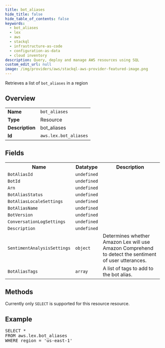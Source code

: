 ```yaml
---
title: bot_aliases
hide_title: false
hide_table_of_contents: false
keywords:
  - bot_aliases
  - lex
  - aws
  - stackql
  - infrastructure-as-code
  - configuration-as-data
  - cloud inventory
description: Query, deploy and manage AWS resources using SQL
custom_edit_url: null
image: /img/providers/aws/stackql-aws-provider-featured-image.png
---
```

Retrieves a list of <code>bot_aliases</code> in a region

## Overview
<table><tbody>
<tr><td><b>Name</b></td><td><code>bot_aliases</code></td></tr>
<tr><td><b>Type</b></td><td>Resource</td></tr>
<tr><td><b>Description</b></td><td>bot_aliases</td></tr>
<tr><td><b>Id</b></td><td><code>aws.lex.bot_aliases</code></td></tr>
</tbody></table>

## Fields
<table><tbody>
<tr><th>Name</th><th>Datatype</th><th>Description</th></tr>
<tr><td><code>BotAliasId</code></td><td><code>undefined</code></td><td></td></tr>
<tr><td><code>BotId</code></td><td><code>undefined</code></td><td></td></tr>
<tr><td><code>Arn</code></td><td><code>undefined</code></td><td></td></tr>
<tr><td><code>BotAliasStatus</code></td><td><code>undefined</code></td><td></td></tr>
<tr><td><code>BotAliasLocaleSettings</code></td><td><code>undefined</code></td><td></td></tr>
<tr><td><code>BotAliasName</code></td><td><code>undefined</code></td><td></td></tr>
<tr><td><code>BotVersion</code></td><td><code>undefined</code></td><td></td></tr>
<tr><td><code>ConversationLogSettings</code></td><td><code>undefined</code></td><td></td></tr>
<tr><td><code>Description</code></td><td><code>undefined</code></td><td></td></tr>
<tr><td><code>SentimentAnalysisSettings</code></td><td><code>object</code></td><td>Determines whether Amazon Lex will use Amazon Comprehend to detect the sentiment of user utterances.</td></tr>
<tr><td><code>BotAliasTags</code></td><td><code>array</code></td><td>A list of tags to add to the bot alias.</td></tr>

</tbody></table>

## Methods
Currently only <code>SELECT</code> is supported for this resource resource.

## Example
<pre>
SELECT * 
FROM aws.lex.bot_aliases
WHERE region = 'us-east-1'
</pre>
